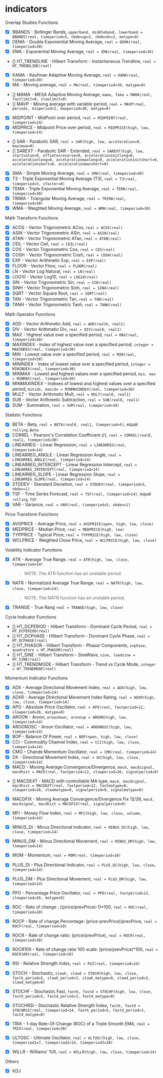# indicators

Overlap Studies Functions
- [x] BBANDS - Bollinger Bands, `upperband, middleband, lowerband = BBANDS(real, timeperiod=5, nbdevup=2, nbdevdn=2, matype=0)`
- [x] DEMA - Double Exponential Moving Average, `real = DEMA(real, timeperiod=30)`
- [x] EMA - Exponential Moving Average, `real = EMA(real, timeperiod=30)`
- [] HT_TRENDLINE - Hilbert Transform - Instantaneous Trendline, `real = HT_TRENDLINE(real)`
- [x] KAMA - Kaufman Adaptive Moving Average, `real = KAMA(real, timeperiod=30)`
- [x] MA - Moving average, `real = MA(real, timeperiod=30, matype=0)`
- [] MAMA - MESA Adaptive Moving Average, `mama, fama = MAMA(real, fastlimit=0, slowlimit=0)`
- [] MAVP - Moving average with variable period, `real = MAVP(real, periods, minperiod=2, maxperiod=30, matype=0)`
- [x] MIDPOINT - MidPoint over period, `real = MIDPOINT(real, timeperiod=14)`
- [x] MIDPRICE - Midpoint Price over period, `real = MIDPRICE(high, low, timeperiod=14)`
- [] SAR - Parabolic SAR, `real = SAR(high, low, acceleration=0, maximum=0)`
- [] SAREXT - Parabolic SAR - Extended, `real = SAREXT(high, low, startvalue=0, offsetonreverse=0, accelerationinitlong=0, accelerationlong=0, accelerationmaxlong=0, accelerationinitshort=0, accelerationshort=0, accelerationmaxshort=0)`
- [x] SMA - Simple Moving Average, `real = SMA(real, timeperiod=30)`
- [x] T3 - Triple Exponential Moving Average (T3), `real = T3(real, timeperiod=5, vfactor=0)`
- [x] TEMA - Triple Exponential Moving Average, `real = TEMA(real, timeperiod=30)`
- [x] TRIMA - Triangular Moving Average, `real = TRIMA(real, timeperiod=30)`
- [x] WMA - Weighted Moving Average, `real = WMA(real, timeperiod=30)`

Math Transform Functions
- [x] ACOS - Vector Trigonometric ACos, `real = ACOS(real)`
- [x] ASIN - Vector Trigonometric ASin, `real = ASIN(real)`
- [x] ATAN - Vector Trigonometric ATan, `real = ATAN(real)`
- [x] CEIL - Vector Ceil, `real = CEIL(real)`
- [x] COS - Vector Trigonometric Cos, `real = COS(real)`
- [x] COSH - Vector Trigonometric Cosh, `real = COSH(real)`
- [x] EXP - Vector Arithmetic Exp, `real = EXP(real)`
- [x] FLOOR - Vector Floor, `real = FLOOR(real)`
- [x] LN - Vector Log Natural, `real = LN(real)`
- [x] LOG10 - Vector Log10, `real = LOG10(real)`
- [x] SIN - Vector Trigonometric Sin, `real = SIN(real)`
- [x] SINH - Vector Trigonometric Sinh, `real = SINH(real)`
- [x] SQRT - Vector Square Root, `real = SQRT(real)`
- [x] TAN - Vector Trigonometric Tan, `real = TAN(real)`
- [x] TANH - Vector Trigonometric Tanh, `real = TANH(real)`

Math Operator Functions
- [x] ADD - Vector Arithmetic Add, `real = ADD(real0, real1)`
- [x] DIV - Vector Arithmetic Div, `real = DIV(real0, real1)`
- [x] MAX - Highest value over a specified period, `real = MAX(real, timeperiod=30)`
- [x] MAXINDEX - Index of highest value over a specified period, `integer = MAXINDEX(real, timeperiod=30)`
- [x] MIN - Lowest value over a specified period, `real = MIN(real, timeperiod=30)`
- [x] MININDEX - Index of lowest value over a specified period, `integer = MININDEX(real, timeperiod=30)`
- [x] MINMAX - Lowest and highest values over a specified period, `min, max = MINMAX(real, timeperiod=30)`
- [x] MINMAXINDEX - Indexes of lowest and highest values over a specified period, `minidx, maxidx = MINMAXINDEX(real, timeperiod=30)`
- [x] MULT - Vector Arithmetic Mult, `real = MULT(real0, real1)`
- [x] SUB - Vector Arithmetic Subtraction, `real = SUB(real0, real1)`
- [x] SUM - Summation, `real = SUM(real, timeperiod=30)`

Statistic Functions
- [x] BETA - Beta, `real = BETA(real0, real1, timeperiod=5)`, equal `rolling.Beta`
- [x] CORREL - Pearson's Correlation Coefficient (r), `real = CORREL(real0, real1, timeperiod=30)`
- [x] LINEARREG - Linear Regression, `real = LINEARREG(real, timeperiod=14)`
- [x] LINEARREG_ANGLE - Linear Regression Angle, `real = LINEARREG_ANGLE(real, timeperiod=14)`
- [x] LINEARREG_INTERCEPT - Linear Regression Intercept, `real = LINEARREG_INTERCEPT(real, timeperiod=14)`
- [x] LINEARREG_SLOPE - Linear Regression Slope, `real = LINEARREG_SLOPE(real, timeperiod=14)`
- [x] STDDEV - Standard Deviation, `real = STDDEV(real, timeperiod=5, nbdev=1)`
- [x] TSF - Time Series Forecast, `real = TSF(real, timeperiod=14)`, equal `rolling.TSF`
- [x] VAR - Variance, `real = VAR(real, timeperiod=5, nbdev=1)`

Price Transform Functions
- [x] AVGPRICE - Average Price, `real = AVGPRICE(open, high, low, close)`
- [x] MEDPRICE - Median Price, `real = MEDPRICE(high, low)`
- [x] TYPPRICE - Typical Price, `real = TYPPRICE(high, low, close)`
- [x] WCLPRICE - Weighted Close Price, `real = WCLPRICE(high, low, close)`

Volatility Indicator Functions
- [x] ATR - Average True Range. `real = ATR(high, low, close, timeperiod=14)`
  > NOTE: The ATR function has an unstable period.
- [x] NATR - Normalized Average True Range. `real = NATR(high, low, close, timeperiod=14)`. 
  > NOTE: The NATR function has an unstable period.
- [x] TRANGE - True Rang `real = TRANGE(high, low, close)`

Cycle Indicator Functions
- [] HT_DCPERIOD - Hilbert Transform - Dominant Cycle Period, `real = HT_DCPERIOD(real)`
- [] HT_DCPHASE - Hilbert Transform - Dominant Cycle Phase, `real = HT_DCPHASE(real)`
- [] HT_PHASOR - Hilbert Transform - Phasor Components, `inphase, quadrature = HT_PHASOR(real)`
- [] HT_SINE - Hilbert Transform - SineWave, `sine, leadsine = HT_SINE(real)`
- [] HT_TRENDMODE - Hilbert Transform - Trend vs Cycle Mode, `integer = HT_TRENDMODE(real)`

Momentum Indicator Functions
- [x] ADX - Average Directional Movement Index, `real = ADX(high, low, close, timeperiod=14)`
- [x] ADXR - Average Directional Movement Index Rating, `real = ADXR(high, low, close, timeperiod=14)`
- [x] APO - Absolute Price Oscillator, `real = APO(real, fastperiod=12, slowperiod=26, matype=0)`
- [x] AROON - Aroon, `aroondown, aroonup = AROON(high, low, timeperiod=14)`
- [x] AROONOSC - Aroon Oscillator, `real = AROONOSC(high, low, timeperiod=14)`
- [x] BOP - Balance Of Power, `real = BOP(open, high, low, close)`
- [x] CCI - Commodity Channel Index, `real = CCI(high, low, close, timeperiod=14)`
- [x] CMO - Chande Momentum Oscillator, `real = CMO(real, timeperiod=14)`
- [x] DX - Directional Movement Index, `real = DX(high, low, close, timeperiod=14)`
- [X] MACD - Moving Average Convergence/Divergence, `macd, macdsignal, macdhist = MACD(real, fastperiod=12, slowperiod=26, signalperiod=9)`
- [] MACDEXT - MACD with controllable MA type, `macd, macdsignal, macdhist = MACDEXT(real, fastperiod=12, fastmatype=0, slowperiod=26, slowmatype=0, signalperiod=9, signalmatype=0)`
- [X] MACDFIX - Moving Average Convergence/Divergence Fix 12/26, `macd, macdsignal, macdhist = MACDFIX(real, signalperiod=9)`
- [x] MFI - Money Flow Index, `real = MFI(high, low, close, volume, timeperiod=14)`
- [x] MINUS_DI - Minus Directional Indicator, `real = MINUS_DI(high, low, close, timeperiod=14)`
- [x] MINUS_DM - Minus Directional Movement, `real = MINUS_DM(high, low, timeperiod=14)`
- [x] MOM - Momentum, `real = MOM(real, timeperiod=10)`
- [x] PLUS_DI - Plus Directional Indicator, `real = PLUS_DI(high, low, close, timeperiod=14)`
- [x] PLUS_DM - Plus Directional Movement, `real = PLUS_DM(high, low, timeperiod=14)`
- [x] PPO - Percentage Price Oscillator, `real = PPO(real, fastperiod=12, slowperiod=26, matype=0)`
- [x] ROC - Rate of change : ((price/prevPrice)-1)*100, `real = ROC(real, timeperiod=10)`
- [x] ROCP - Rate of change Percentage: (price-prevPrice)/prevPrice, `real = ROCP(real, timeperiod=10)`
- [x] ROCR - Rate of change ratio: (price/prevPrice), `real = ROCR(real, timeperiod=10)`
- [x] ROCR100 - Rate of change ratio 100 scale: (price/prevPrice)*100, `real = ROCR100(real, timeperiod=10)`
- [x] RSI - Relative Strength Index, `real = RSI(real, timeperiod=14)`
- [x] STOCH - Stochastic, `slowk, slowd = STOCH(high, low, close, fastk_period=5, slowk_period=3, slowk_matype=0, slowd_period=3, slowd_matype=0)`
- [x] STOCHF - Stochastic Fast, `fastk, fastd = STOCHF(high, low, close, fastk_period=5, fastd_period=3, fastd_matype=0)`
- [x] STOCHRSI - Stochastic Relative Strength Index, `fastk, fastd = STOCHRSI(real, timeperiod=14, fastk_period=5, fastd_period=3, fastd_matype=0)`
- [x] TRIX - 1-day Rate-Of-Change (ROC) of a Triple Smooth EMA, `real = TRIX(real, timeperiod=30)`
- [x] ULTOSC - Ultimate Oscillator, `real = ULTOSC(high, low, close, timeperiod1=7, timeperiod2=14, timeperiod3=28)`
- [x] WILLR - Williams' %R, `real = WILLR(high, low, close, timeperiod=14)`


Others
- [x] KDJ